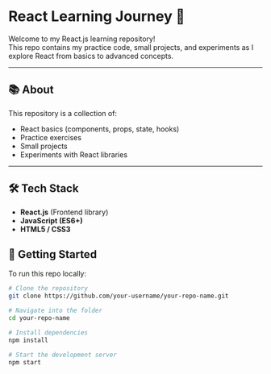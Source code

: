 # React Learning Journey 🚀

Welcome to my React.js learning repository!  
This repo contains my practice code, small projects, and experiments as I explore React from basics to advanced concepts.

---

## 📚 About
This repository is a collection of:
- React basics (components, props, state, hooks)
- Practice exercises
- Small projects
- Experiments with React libraries

---

## 🛠️ Tech Stack
- **React.js** (Frontend library)
- **JavaScript (ES6+)**
- **HTML5 / CSS3**


## 🚀 Getting Started
To run this repo locally:

```bash
# Clone the repository
git clone https://github.com/your-username/your-repo-name.git

# Navigate into the folder
cd your-repo-name

# Install dependencies
npm install

# Start the development server
npm start
